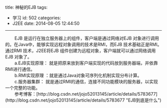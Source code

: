 title: 神秘的EJB
tags:
  - 学习
id: 502
categories:
  - J2EE
date: 2014-08-05 12:44:50
---

<div style="font-size: 14px;"><span style="padding-left: 30px;">EJB 是运行在独立服务器上的组件，客户端是通过网络对EJB 对象进行调用的。在Java中，能够实现远程对象调用的技术是RMI，而EJB 技术基础正是RMI。通过RMI 技术，J2EE将EJB 组件创建为远程对象，客户端就可以通过网络调用EJB 对象了。</span></div>
<div style="font-size: 14px;"><span style="padding-left: 30px;">a.EJB实现原理： 就是把原来放到客户端实现的代码放到服务器端，并依靠RMI进行通信。</span></div>
<div style="font-size: 14px;"><span style="padding-left: 30px;">b.RMI实现原理 ：就是通过Java对象可序列化机制实现分布计算。</span></div>
<div style="font-size: 14px;"><span style="padding-left: 30px;">c.服务器集群： 就是通过RMI的通信，连接不同功能模块的服务器，以实现一个完整的功能。</span></div>

<div style="font-size: 14px;"><span style="padding-left: 30px;">参考博客：[http://blog.csdn.net/jojo52013145/article/details/5783677](http://blog.csdn.net/jojo52013145/article/details/5783677 "EJB到底是什么")</span></div>